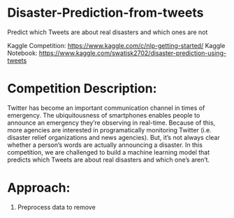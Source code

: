 # Disaster-Prediction-from-tweets
Predict which Tweets are about real disasters and which ones are not

Kaggle Competition: https://www.kaggle.com/c/nlp-getting-started/
Kaggle Notebook: https://www.kaggle.com/swatisk2702/disaster-prediction-using-tweets

# Competition Description:

Twitter has become an important communication channel in times of emergency. The ubiquitousness of smartphones enables people to announce an emergency they’re observing in real-time. Because of this, more agencies are interested in programatically monitoring Twitter (i.e. disaster relief organizations and news agencies). 
But, it’s not always clear whether a person’s words are actually announcing a disaster. In this competition, we are  challenged to build a machine learning model that predicts which Tweets are about real disasters and which one’s aren’t. 

# Approach:

1. Preprocess data to remove 
